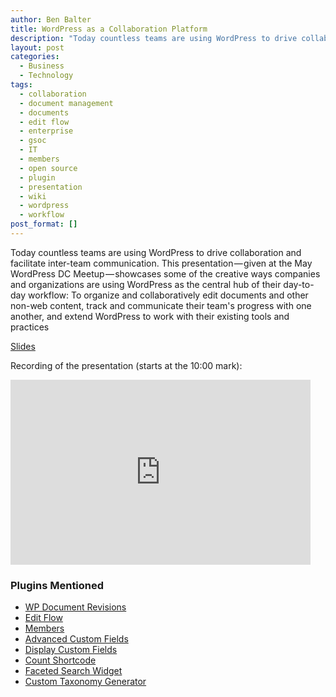```yaml
---
author: Ben Balter
title: WordPress as a Collaboration Platform
description: "Today countless teams are using WordPress to drive collaboration and facilitate inter-team communication. Ben Balter will showcase some of the creative ways companies and organizations are using WordPress as the central hub of their day-to-day workflow: To organize and collaboratively edit documents and other non-web content, track and communicate their team's progress with one another, and extend WordPress to work with their existing tools and practices."
layout: post
categories:
  - Business
  - Technology
tags:
  - collaboration
  - document management
  - documents
  - edit flow
  - enterprise
  - gsoc
  - IT
  - members
  - open source
  - plugin
  - presentation
  - wiki
  - wordpress
  - workflow
post_format: []
---
```


Today countless teams are using WordPress to drive collaboration and facilitate inter-team communication. This presentation — given at the May WordPress DC Meetup — showcases some of the creative ways companies and organizations are using WordPress as the central hub of their day-to-day workflow: To organize and collaboratively edit documents and other non-web content, track and communicate their team's progress with one another, and extend WordPress to work with their existing tools and practices

[Slides](http://ben.balter.com/wordpress-as-a-collaboration-platform/)

Recording of the presentation (starts at the 10:00 mark):

<iframe width="480" height="296" src="http://www.ustream.tv/embed/recorded/22454841?wmode=direct" scrolling="no" frameborder="0" style="border: 0px none transparent;" title="Recording of the presentation"></iframe>

### Plugins Mentioned

* [WP Document Revisions](http://ben.balter.com/2011/08/29/wp-document-revisions-document-management-version-control-wordpress/)
* [Edit Flow](http://editflow.org)
* [Members](http://wordpress.org/extend/plugins/members/)
* [Advanced Custom Fields](http://wordpress.org/extend/plugins/advanced-custom-fields/)
* [Display Custom Fields](http://wordpress.org/extend/plugins/wp-display-custom-fields/)
* [Count Shortcode](http://wordpress.org/extend/plugins/count-shortcode/)
* [Faceted Search Widget](http://wordpress.org/extend/plugins/faceted-search-widget/)
* [Custom Taxonomy Generator](https://generatewp.com/taxonomy/)
